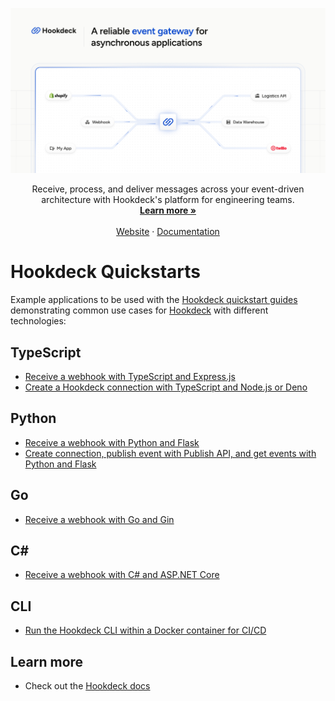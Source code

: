<p align="center">
  <a href="https://hookdeck.com?ref=github-quickstarts">
   <img src="https://github.com/hookdeck/.github/raw/master/profile/hookdeck.png" alt="Hookdeck - A reliable event gateway for asynchronous applications">
  </a>

  <p align="center">
    Receive, process, and deliver messages across your event-driven architecture with Hookdeck's platform for engineering teams.
    <br />
    <a href="https://hookdeck.com?ref=github-readme"><strong>Learn more »</strong></a>
    <br />
    <br />
    <a href="https://hookdeck.com?ref=github-quickstarts">Website</a>
    ·
    <a href="https://hookdeck.com/docs?ref=github-quickstarts">Documentation</a>
  </p>
</p>


# Hookdeck Quickstarts

Example applications to be used with the
[Hookdeck quickstart guides](https://hookdeck.com/docs?ref=github-quickstarts)
demonstrating common use cases for
[Hookdeck](https://hookdeck.com?ref=github-quickstarts) with different
technologies:

## TypeScript

- [Receive a webhook with TypeScript and Express.js](typescript/inbound)
- [Create a Hookdeck connection with TypeScript and Node.js or Deno](typescript/create-connection)

## Python

- [Receive a webhook with Python and Flask](python/inbound)
- [Create connection, publish event with Publish API, and get events with Python and Flask](python/query)

## Go

- [Receive a webhook with Go and Gin](go/inbound)

## C#

- [Receive a webhook with C# and ASP.NET Core](dotnet/inbound)

## CLI

- [Run the Hookdeck CLI within a Docker container for CI/CD](cli/docker)

## Learn more

- Check out the [Hookdeck docs](https://hookdeck.com/docs?ref=github-quickstarts)
